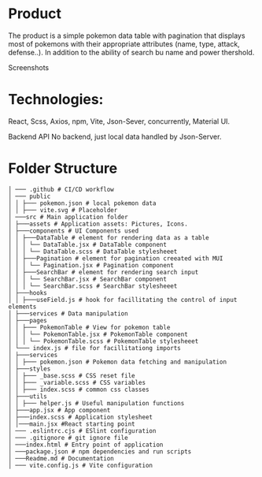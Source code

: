 # Product
The product is a simple pokemon data table with pagination that displays most of pokemons with their appropriate attributes (name, type, attack, defense..). In addition to the ability of search bu name and power thershold. 

Screenshots

# Technologies: 
React, Scss, Axios, npm, Vite, Json-Sever, concurrently, Material UI.


Backend API
No backend, just local data handled by Json-Server.

# Folder Structure

```
│ ─── .github # CI/CD workflow
│ ─── public
│ │ ├─── pokemon.json # local pokemon data
│ │ ├─── vite.svg # Placeholder 
│ ───src # Main application folder
│ ├───assets # Application assets: Pictures, Icons. 
│ ├───components # UI Components used
│ │ ├───DataTable # element for rendering data as a table
│ │ │ └── DataTable.jsx # DataTable component
│ │ │ └── DataTable.scss # DataTable stylesheeet
│ │ ├───Pagination # element for pagination creeated with MUI
│ │ │ └── Pagination.jsx # Pagination component
│ │ ├───SearchBar # element for rendering search input
│ │ │ └── SearchBar.jsx # SearchBar component
│ │ │ └── SearchBar.scss # SearchBar stylesheeet
│ ├───hooks
│ │ ├───useField.js # hook for facillitating the control of input elements
│ ├───services # Data manipulation
│ ├───pages
│ │ ├─── PokemonTable # View for pokemon table 
│ │ │ └── PokemonTable.jsx # PokemonTable component
│ │ │ └── PokemonTable.scss # PokemonTable stylesheeet
│ └─── index.js # file for facillitationg imports
│ ├───services 
│ │ ├─── pokemon.json # Pokemon data fetching and manipulation
│ ├───styles
│ │ ├─── _base.scss # CSS reset file
│ │ ├─── _variable.scss # CSS variables
│ │ ├─── index.scss # common css classes 
│ ├───utils
│ │ ├─── helper.js # Useful manipulation functions
│ ├───app.jsx # App component
│ ├───index.scss # Application stylesheet
│ │───main.jsx #React starting point
│ ─── .eslintrc.cjs # ESlint configuration
│ ─── .gitignore # git ignore file
│ ───index.html # Entry point of application
│ ───package.json # npm dependencies and run scripts
│ ───Readme.md # Documentation
│ ─── vite.config.js # Vite configuration
```
